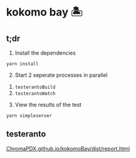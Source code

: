 # kokomo bay 🏝

## t;dr

1. Install the dependencies

`yarn install`

2. Start 2 seperate processes in parallel

1) `testerantoBuild`
2) `testerantoWatch`

3. View the results of the test

`yarn simpleserver`

## testeranto

[ChromaPDX.github.io/kokomoBay/dist/report.html](https://ChromaPDX.github.io/kokomoBay/dist/report.html)
